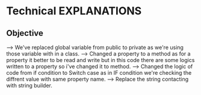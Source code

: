 # Technical EXPLANATIONS

## Objective
--> We've replaced global variable from public to private as we're using those variable with in a class.
--> Changed a property to a method as for a property it better to be read and write but in this code there are some logics written to a property so i've changed it to method.
--> Changed the logic of code from if condition to Switch case as in IF condition we're checking the diffrent value with same property name.
--> Replace the string contacting with string builder.  